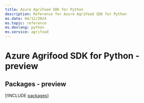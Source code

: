 ```yaml
---
title: Azure AgriFood SDK for Python
description: Reference for Azure AgriFood SDK for Python
ms.date: 04/12/2024
ms.topic: reference
ms.devlang: python
ms.service: agrifood
---
```

# Azure Agrifood SDK for Python - preview
## Packages - preview
[!INCLUDE [packages](agrifood-index.md)]